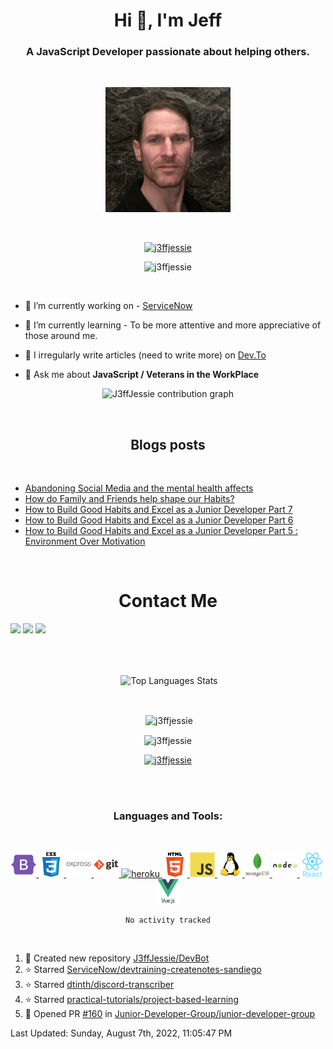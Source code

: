 <h1 align="center">Hi 👋, I'm Jeff</h1>
<h3 align="center">A JavaScript Developer passionate about helping others.</h3>
<br>
<p align="center"><img src="https://github.com/J3ffJessie/J3ffJessie/blob/main/profile.png"alt="Profile Photo" width=200px height=200px/></p>


<br>

<p align="center"> <a href="https://twitter.com/j3ffjessie" target="blank"><img src="https://img.shields.io/twitter/follow/j3ffjessie?logo=twitter&style=for-the-badge" alt="j3ffjessie" /></a> </p>
<p align="center"> <img src="https://komarev.com/ghpvc/?username=j3ffjessie&label=Page%20views&color=1a1b27&style=flat" alt="j3ffjessie" /> </p>

<br>

- 🔭 I’m currently working on - <a href="https://www.servicenow.com/">ServiceNow</a>

- 🌱 I’m currently learning - To be more attentive and more appreciative of those around me.

- 📝 I irregularly write articles (need to write more) on [Dev.To](https://dev.to/j3ffjessie)

- 💬 Ask me about **JavaScript / Veterans in the WorkPlace**


<p align="center"><img src="https://activity-graph.herokuapp.com/graph?username=j3ffjessie&theme=github" alt="J3ffJessie contribution graph" width=500px height=500px /></p>

<br>

<h2 align="center"> Blogs posts </h2>
<br>

<!-- BLOG-POST-LIST:START -->
- [Abandoning Social Media and the mental health affects](https://dev.to/j3ffjessie/abandoning-social-media-and-the-mental-health-affects-1k3g)
- [How do Family and Friends help shape our Habits?](https://dev.to/j3ffjessie/how-do-family-and-friends-help-shape-our-habits-d9a)
- [How to Build Good Habits and Excel as a Junior Developer Part 7](https://dev.to/j3ffjessie/how-to-build-good-habits-and-excel-as-a-junior-developer-part-8-4jfc)
- [How to Build Good Habits and Excel as a Junior Developer Part 6](https://dev.to/j3ffjessie/how-to-build-good-habits-and-excel-as-a-junior-developer-part-6-2206)
- [How to Build Good Habits and Excel as a Junior Developer Part 5 : Environment Over Motivation](https://dev.to/j3ffjessie/how-to-build-good-habits-and-excel-as-a-junior-developer-part-5-environment-over-motivation-2ojj)
<!-- BLOG-POST-LIST:END -->

<br>
<h1 align="center">Contact Me</h1>
<p align="center">

<a href="https://www.twitter.com/j3ffjessie"><img src="https://img.shields.io/badge/twitter-%231DA1F2.svg?&style=for-the-badge&logo=twitter&logoColor=white" /></a>
<a href="http://linkedin.com/in/jeff-jessie-4b2323a9"><img src="https://img.shields.io/badge/linkedin-%230077B5.svg?&style=for-the-badge&logo=linkedin&logoColor=white" /></a>
<a href="https://github.com/J3ffJessie"><img src="https://img.shields.io/badge/github-%23100000.svg?&style=for-the-badge&logo=github&logoColor=white"/></a>
</p>
<br>

<br>

<p align="center">&nbsp;<img align="center" src="https://github-readme-stats.vercel.app/api/top-langs/?username=j3ffjessie&show_icons=false&title_color=70a5fd&bg_color=1a1b27&text_color=38bdae" alt="Top Languages Stats">
</P>
<br>

<p align="center">&nbsp;<img align="center" src="https://github-readme-stats.vercel.app/api?username=j3ffjessie&show_icons=true&locale=en&bg_color=1a1b27&title_color=70a5fd&text_color=38bdae" alt="j3ffjessie" /></p>

<p align="center"><img align="center" src="https://github-readme-streak-stats.herokuapp.com/?user=j3ffjessie&theme=tokyonight" alt="j3ffjessie" /></p>

<p align="center"> <a href="https://github.com/ryo-ma/github-profile-trophy"><img src="https://github-profile-trophy.vercel.app/?username=j3ffjessie&theme=nord&row=2&column=3" alt="j3ffjessie" /></a> </p>

<br>

<br>

<div align="center">

<h3 align="center">Languages and Tools:</h3>
<br>
<p align="center"> <a href="https://getbootstrap.com" target="_blank"> <img src="https://github.com/devicons/devicon/blob/master/icons/bootstrap/bootstrap-plain.svg" alt="bootstrap" width="40" height="40"/> </a>  <a href="https://www.w3schools.com/css/" target="_blank"> <img src="https://github.com/devicons/devicon/blob/master/icons/css3/css3-original-wordmark.svg" alt="css3" width="40" height="40"/> </a> <a href="https://expressjs.com" target="_blank"> <img src="https://github.com/devicons/devicon/blob/master/icons/express/express-original-wordmark.svg" alt="express" width="40" height="40"/> </a> <a href="https://git-scm.com/" target="_blank"> <img src="https://github.com/devicons/devicon/blob/master/icons/git/git-original-wordmark.svg" alt="git" width="40" height="40"/> </a> <a href="https://heroku.com" target="_blank"> <img src="https://www.vectorlogo.zone/logos/heroku/heroku-icon.svg" alt="heroku" width="40" height="40"/> </a> <a href="https://www.w3.org/html/" target="_blank"> <img src="https://github.com/devicons/devicon/blob/master/icons/html5/html5-original-wordmark.svg" alt="html5" width="40" height="40"/> </a> <a href="https://developer.mozilla.org/en-US/docs/Web/JavaScript" target="_blank"> <img src="https://github.com/devicons/devicon/blob/master/icons/javascript/javascript-original.svg" alt="javascript" width="40" height="40"/> </a> <a href="https://www.linux.org/" target="_blank"> <img src="https://github.com/devicons/devicon/blob/master/icons/linux/linux-original.svg" alt="linux" width="40" height="40"/> </a> <a href="https://www.mongodb.com/" target="_blank"> <img src="https://github.com/devicons/devicon/blob/master/icons/mongodb/mongodb-original-wordmark.svg" alt="mongodb" width="40" height="40"/> </a> <a href="https://nodejs.org" target="_blank"> <img src="https://github.com/devicons/devicon/blob/master/icons/nodejs/nodejs-original-wordmark.svg" alt="nodejs" width="40" height="40"/> </a> <a href="https://reactjs.org/" target="_blank"> <img src="https://github.com/devicons/devicon/blob/master/icons/react/react-original-wordmark.svg" alt="react" width="40" height="40"/> </a> <a href="https://www.vuejs.org" target="blank" ref="no-referrer"><img src= "https://github.com/devicons/devicon/blob/master/icons/vuejs/vuejs-original-wordmark.svg" alt="Vue Js" width="40" height="40"/></a> </p>




<!--START_SECTION:waka-->

```text
No activity tracked
```

<!--END_SECTION:waka-->

</div>

<br>

<!--RECENT_ACTIVITY:start-->
1. 📔 Created new repository [J3ffJessie/DevBot](https://github.com/J3ffJessie/DevBot)
2. ⭐ Starred [ServiceNow/devtraining-createnotes-sandiego](https://github.com/ServiceNow/devtraining-createnotes-sandiego)
3. ⭐ Starred [dtinth/discord-transcriber](https://github.com/dtinth/discord-transcriber)
4. ⭐ Starred [practical-tutorials/project-based-learning](https://github.com/practical-tutorials/project-based-learning)
5. 💪 Opened PR [#160](https://github.com/Junior-Developer-Group/junior-developer-group/pull/160) in [Junior-Developer-Group/junior-developer-group](https://github.com/Junior-Developer-Group/junior-developer-group)
<!--RECENT_ACTIVITY:end-->

<!--RECENT_ACTIVITY:last_update-->
Last Updated: Sunday, August 7th, 2022, 11:05:47 PM
<!--RECENT_ACTIVITY:last_update_end-->